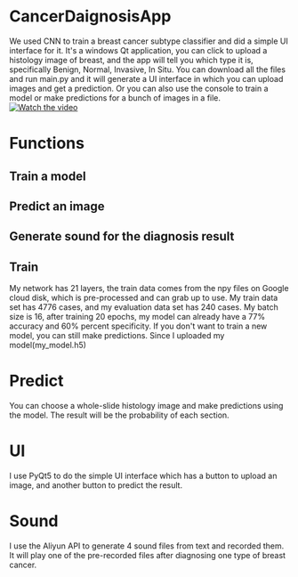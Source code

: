 # CancerDaignosisApp
We used CNN to train a breast cancer subtype classifier and did a simple UI interface for it. It's a windows Qt application, you can click to upload a histology image of breast, and the app will tell you which type it is, specifically Benign, Normal, Invasive, In Situ.
You can download all the files and run main.py and it will generate a UI interface in which you can upload images and get a prediction.
Or you can also use the console to train a model or make predictions for a bunch of images in a file.
[![Watch the video](https://raw.github.com/GabLeRoux/WebMole/master/ressources/WebMole_Youtube_Video.png)](https://github.com/WideSu/CancerDaignosisApp/blob/main/Cancer%20diagnosis%20Qt%20application.mp4)
# Functions
## Train a model
## Predict an image
## Generate sound for the diagnosis result
## Train
My network has 21 layers, the train data comes from the npy files on Google cloud disk, which is pre-processed and can grab up to use. My train data set has 4776 cases, and my evaluation data set has 240 cases. My batch size is 16, after training 20 epochs, my model can already have a 77% accuracy and 60% percent specificity. 
If you don't want to train a new model, you can still make predictions. Since I uploaded my model(my_model.h5)
# Predict
You can choose a whole-slide histology image and make predictions using the model. The result will be the probability of each section.
# UI
I use PyQt5 to do the simple UI interface which has a button to upload an image, and another button to predict the result.
# Sound
I use the Aliyun API to generate 4 sound files from text and recorded them. It will play one of the pre-recorded files after diagnosing one type of breast cancer.
